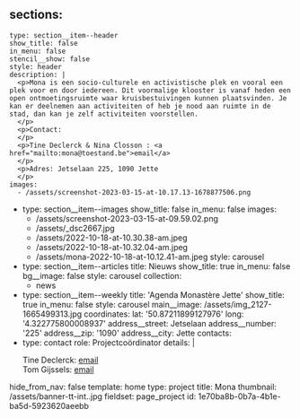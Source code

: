 sections:
  -
    type: section__item--header
    show_title: false
    in_menu: false
    stencil__show: false
    style: header
    description: |
      <p>Mona is een socio-culturele en activistische plek en vooral een plek voor en door iedereen. Dit voormalige klooster is vanaf heden een open ontmoetingsruimte waar kruisbestuivingen kunnen plaatsvinden. Je kan er deelnemen aan activiteiten of heb je nood aan ruimte in de stad, dan kan je zelf activiteiten voorstellen.
      </p>
      <p>Contact:
      </p>
      <p>Tine Declerck & Nina Closson : <a href="mailto:mona@toestand.be">email</a>
      </p>
      <p>Adres: Jetselaan 225, 1090 Jette
      </p>
    images:
      - /assets/screenshot-2023-03-15-at-10.17.13-1678877506.png
  -
    type: section__item--images
    show_title: false
    in_menu: false
    images:
      - /assets/screenshot-2023-03-15-at-09.59.02.png
      - /assets/_dsc2667.jpg
      - /assets/2022-10-18-at-10.30.38-am.jpeg
      - /assets/2022-10-18-at-10.32.04-am.jpeg
      - /assets/mona-2022-10-18-at-10.12.41-am.jpeg
    style: carousel
  -
    type: section__item--articles
    title: Nieuws
    show_title: true
    in_menu: false
    bg__image: false
    style: carousel
    collection:
      - news
  -
    type: section__item--weekly
    title: 'Agenda Monastère Jette'
    show_title: true
    in_menu: false
    style: carousel
main__image: /assets/img_2127-1665499313.jpg
coordinates:
  lat: '50.87211899127976'
  long: '4.322775800008937'
address__street: Jetselaan
address__number: '225'
address__zip: '1090'
address__city: Jette
contacts:
  -
    type: contact
    role: Projectcoördinator
    details: |
      <p>Tine Declerck: <a href="mailto:tine@toestand.be">email<br></a>Tom Gijssels: <a href="mailto:tom@toestand.be">email</a>
      </p>
hide_from_nav: false
template: home
type: project
title: Mona
thumbnail: /assets/banner-tt-int..jpg
fieldset: page_project
id: 1e70ba8b-0b7a-4b1e-ba5d-5923620aeebb
